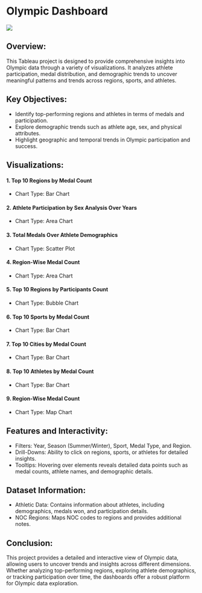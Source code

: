 # Olympic Dashboard
![](https://www.datascienceportfol.io/static/profile_pics/pr21_5CAAE6F6C90FBE99B764.jpg)

## Overview:

This Tableau project is designed to provide comprehensive insights into Olympic data through a variety of visualizations. It analyzes athlete participation, medal distribution, and demographic trends to uncover meaningful patterns and trends across regions, sports, and athletes.

## Key Objectives:

- Identify top-performing regions and athletes in terms of medals and participation.
- Explore demographic trends such as athlete age, sex, and physical attributes.
- Highlight geographic and temporal trends in Olympic participation and success.

## Visualizations:

#### 1. Top 10 Regions by Medal Count 
- Chart Type: Bar Chart

#### 2. Athlete Participation by Sex Analysis Over Years
- Chart Type: Area Chart

#### 3. Total Medals Over Athlete Demographics
- Chart Type: Scatter Plot

#### 4. Region-Wise Medal Count
- Chart Type: Area Chart

#### 5. Top 10 Regions by Participants Count
- Chart Type: Bubble Chart

#### 6. Top 10 Sports by Medal Count 
- Chart Type: Bar Chart

#### 7. Top 10 Cities by Medal Count 
- Chart Type: Bar Chart

#### 8. Top 10 Athletes by Medal Count
- Chart Type: Bar Chart

#### 9. Region-Wise Medal Count
- Chart Type: Map Chart

## Features and Interactivity:

- Filters: Year, Season (Summer/Winter), Sport, Medal Type, and Region.
- Drill-Downs: Ability to click on regions, sports, or athletes for detailed insights.
- Tooltips: Hovering over elements reveals detailed data points such as medal counts, athlete names, and demographic details.

## Dataset Information:

- Athletic Data: Contains information about athletes, including demographics, medals won, and participation details.
- NOC Regions: Maps NOC codes to regions and provides additional notes.

## Conclusion:

This project provides a detailed and interactive view of Olympic data, allowing users to uncover trends and insights across different dimensions. Whether analyzing top-performing regions, exploring athlete demographics, or tracking participation over time, the dashboards offer a robust platform for Olympic data exploration.

